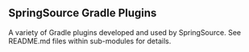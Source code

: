 ## SpringSource Gradle Plugins

A variety of Gradle plugins developed and used by SpringSource. See README.md files
within sub-modules for details.


